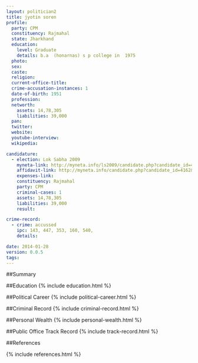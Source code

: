 ```yaml
---
layout: politician2
title: jyotin soren
profile: 
  party: CPM
  constituency: Rajmahal
  state: Jharkhand
  education: 
    level: Graduate
    details: b.a  (honarnas) s p college in  1975
  photo: 
  sex: 
  caste: 
  religion: 
  current-office-title: 
  crime-accusation-instances: 1
  date-of-birth: 1951
  profession: 
  networth: 
    assets: 14,78,305
    liabilities: 39,000
  pan: 
  twitter: 
  website: 
  youtube-interview: 
  wikipedia: 

candidature: 
  - election: Lok Sabha 2009
    myneta-link: http://myneta.info/ls2009/candidate.php?candidate_id=4162
    affidavit-link: http://myneta.info/candidate.php?candidate_id=4162&scan=original
    expenses-link: 
    constituency: Rajmahal 
    party: CPM
    criminal-cases: 1
    assets: 14,78,305
    liabilities: 39,000
    result:  

crime-record: 
  - crime: accussed
    ipc: 143, 447, 353, 160, 540,
    details:  

date: 2014-01-28
version: 0.0.5
tags: 
---
```

##Summary


##Education
{% include education.html %}


##Political Career
{% include political-career.html %}


##Criminal Record
{% include criminal-record.html %}


##Personal Wealth
{% include personal-wealth.html %}


##Public Office Track Record
{% include track-record.html %}


##References


{% include references.html %}